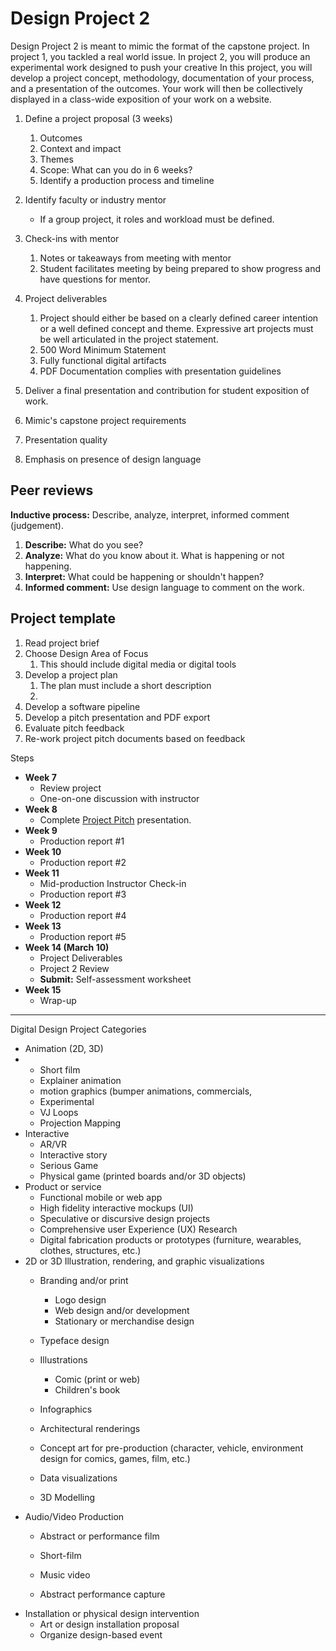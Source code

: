 # Design Project 2

Design Project 2 is meant to mimic the format of the capstone project. In project 1, you tackled a real world issue. In project 2, you will produce an experimental work designed to push your creative  In this project, you will develop a project concept, methodology, documentation of your process, and a presentation of the outcomes. Your work will then be collectively displayed in a class-wide exposition of your work on a website.

1. Define a project proposal \(3 weeks\)
   1. Outcomes
   2. Context and impact
   3. Themes
   4. Scope: What can you do in 6 weeks?
   5. Identify a production process and timeline
2. Identify faculty or industry mentor
   * If a group project, it roles and workload must be defined.
3. Check-ins with mentor
   1. Notes or takeaways from meeting with mentor
   2. Student facilitates meeting by being prepared to show progress and have questions for mentor.
4. Project deliverables
   1. Project should either be based on a clearly defined career intention or a well defined concept and theme. Expressive art projects must be well articulated in the project statement.
   2. 500 Word Minimum Statement
   3. Fully functional digital artifacts
   4. PDF Documentation complies with presentation guidelines
5. Deliver a final presentation and contribution for student exposition of work.

6. Mimic's capstone project requirements

7. Presentation quality

8. Emphasis on presence of design language

## Peer reviews

**Inductive process:** Describe, analyze, interpret, informed comment \(judgement\).

1. **Describe:** What do you see?
2. **Analyze:** What do you know about it. What is happening or not happening.
3. **Interpret:** What could be happening or shouldn't happen?
4. **Informed comment:** Use design language to comment on the work.

## Project template

1. Read project brief
2. Choose Design Area of Focus
   1. This should include digital media or digital tools
3. Develop a project plan
   1. The plan must include a short description
   2. 
4. Develop a software pipeline
5. Develop a pitch presentation and PDF export
6. Evaluate pitch feedback
7. Re-work project pitch documents based on feedback

Steps

* **Week 7**
  * Review project
  * One-on-one discussion with instructor
* **Week 8**
  * Complete [Project Pitch](https://docs.google.com/presentation/d/18axoU6gGRm4WKSymIncrGnDJcreFqxnrvFwj3VT80lI/edit#slide=id.g503a3ef17c_0_40) presentation.
* **Week 9**
  * Production report \#1
* **Week 10**
  * Production report \#2
* **Week 11**
  * Mid-production Instructor Check-in
  * Production report \#3
* **Week 12**
  * Production report \#4
* **Week 13**
  * Production report \#5
* **Week 14 \(March 10\)**
  * Project Deliverables
  * Project 2 Review
  * **Submit:** Self-assessment worksheet
* **Week 15**
  * Wrap-up

---

Digital Design Project Categories

* Animation \(2D, 3D\)
* * Short film
  * Explainer animation
  * motion graphics \(bumper animations, commercials, 
  * Experimental
  * VJ Loops
  * Projection Mapping
* Interactive
  * AR/VR
  * Interactive story
  * Serious Game
  * Physical game \(printed boards and/or 3D objects\)
* Product or service
  * Functional mobile or web app
  * High fidelity interactive mockups \(UI\)
  * Speculative or discursive design projects
  * Comprehensive user Experience \(UX\) Research
  * Digital fabrication products or prototypes \(furniture, wearables, clothes, structures, etc.\) 
* 2D or 3D Illustration, rendering, and graphic visualizations
  * Branding and/or print
    * Logo design
    * Web design and/or development
    * Stationary or merchandise design
  * Typeface design

  * Illustrations
    * Comic \(print or web\)
    * Children's book
  * Infographics
  * Architectural renderings
  * Concept art for pre-production \(character, vehicle, environment design for comics, games, film, etc.\)
  * Data visualizations
  * 3D Modelling
* Audio/Video Production
  * Abstract or performance film
  * Short-film

  * Music video
  * Abstract performance capture
* Installation or physical design intervention
  * Art or design installation proposal
  * Organize design-based event



